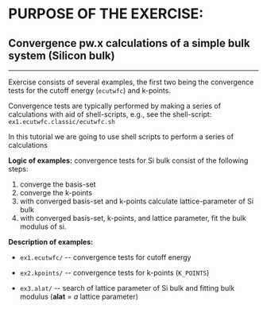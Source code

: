 # PURPOSE OF THE EXERCISE:
## Convergence pw.x calculations of a simple bulk system (Silicon bulk)
-----------------------------------------------------------------------

Exercise consists of several examples, the first two being the
convergence tests for the cutoff energy (`ecutwfc`) and k-points.

Convergence tests are typically performed by making a series of
calculations with aid of shell-scripts, e.g., see
the shell-script: `ex1.ecutwfc.classic/ecutwfc.sh`

In this tutorial we are going to use shell scripts to perform a series of calculations

**Logic of examples:** convergence tests for Si bulk consist of the
following steps: 
1. converge the basis-set 
2. converge the k-points 
3. with converged basis-set and k-points calculate lattice-parameter
   of Si bulk
4. with converged basis-set, k-points, and lattice parameter, 
   fit the bulk modulus of si.

**Description of examples:**

* `ex1.ecutwfc/` -- convergence tests for cutoff energy

* `ex2.kpoints/` --  convergence tests for k-points (`K_POINTS`)

* `ex3.alat/` -- search of lattice parameter of Si bulk and fitting bulk modulus
                 (**alat** = *a* lattice parameter)



